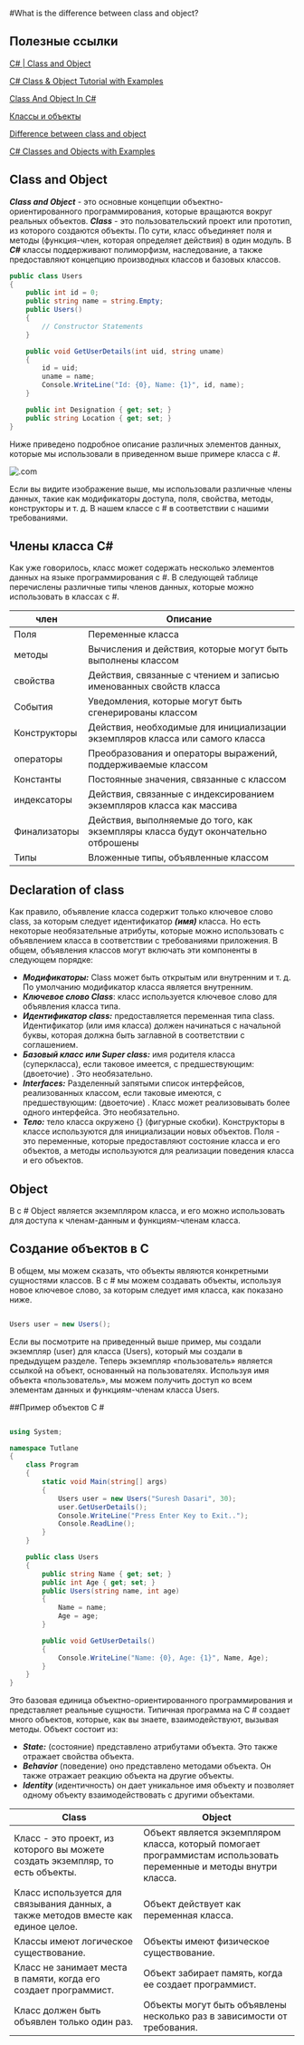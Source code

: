 #What is the difference between class and object?

## Полезные ссылки
[C# | Class and Object](https://www.geeksforgeeks.org/c-sharp-class-and-object/)

[C# Class & Object Tutorial with Examples](https://www.guru99.com/c-sharp-class-object.html)

[Class And Object In C#](https://www.c-sharpcorner.com/blogs/class-and-object-in-c-sharp)

[Классы и объекты](https://metanit.com/sharp/tutorial/3.1.php)

[Difference between class and object](http://net-informations.com/faq/oops/classobject.htm)

[C# Classes and Objects with Examples](https://www.tutlane.com/tutorial/csharp/csharp-classes-and-objects-with-examples)



## Class and Object 

***Class and Object*** - это основные концепции объектно-ориентированного программирования, которые вращаются вокруг реальных объектов. ***Class*** - это пользовательский проект или прототип, из которого создаются объекты. По сути, класс объединяет поля и методы (функция-член, которая определяет действия) в один модуль. В ***C#*** классы поддерживают полиморфизм, наследование, а также предоставляют концепцию производных классов и базовых классов.

```csharp 
public class Users
{
    public int id = 0;
    public string name = string.Empty;
    public Users()
    {
        // Constructor Statements
    }

    public void GetUserDetails(int uid, string uname)
    {
        id = uid;
        uname = name;
        Console.WriteLine("Id: {0}, Name: {1}", id, name);
    }

    public int Designation { get; set; }
    public string Location { get; set; }
}
```

Ниже приведено подробное описание различных элементов данных, которые мы использовали в приведенном выше примере класса c #.

![.com](images/csharp_class_example_detailed_description.png)

Если вы видите изображение выше, мы использовали различные члены данных, такие как  модификаторы доступа,  поля,  свойства,  методы, конструкторы и т. д. В нашем классе c # в соответствии с нашими требованиями.

## Члены класса C#

Как уже говорилось, класс может содержать несколько элементов данных на языке программирования c #. В следующей таблице перечислены различные типы членов данных, которые можно использовать в классах c #.

| член            | Описание |
| ------------- | ------------- |
| Поля | Переменные класса|
| методы | Вычисления и действия, которые могут быть выполнены классом  |
| свойства  | Действия, связанные с чтением и записью именованных свойств класса|
| События | Уведомления, которые могут быть сгенерированы классом  |
|Конструкторы  | Действия, необходимые для инициализации экземпляров класса или самого класса  |
| операторы  |Преобразования и операторы выражений, поддерживаемые классом|
| Константы | Постоянные значения, связанные с классом |
|индексаторы  | Действия, связанные с индексированием экземпляров класса как массива |
| Финализаторы  | Действия, выполняемые до того, как экземпляры класса будут окончательно отброшены |
| Типы  | 	Вложенные типы, объявленные классом |



## Declaration of class
Как правило, объявление класса содержит только ключевое слово class, за которым следует идентификатор ***(имя)*** класса. Но есть некоторые необязательные атрибуты, которые можно использовать с объявлением класса в соответствии с требованиями приложения. В общем, объявления классов могут включать эти компоненты в следующем порядке:

- ***Модификаторы:*** Class может быть открытым или внутренним и т. д. По умолчанию модификатор класса является внутренним.
- ***Ключевое слово Class***: класс используется ключевое слово для объявления класса типа.
- ***Идентификатор class:*** предоставляется переменная типа class. Идентификатор (или имя класса) должен начинаться с начальной буквы, которая должна быть заглавной в соответствии с соглашением.
- ***Базовый класс или Super class:*** имя родителя класса (суперкласса), если таковое имеется, с предшествующим: (двоеточие) . Это необязательно.
- ***Interfaces:*** Разделенный запятыми список интерфейсов, реализованных классом, если таковые имеются, с предшествующим: (двоеточие) . Класс может реализовывать более одного интерфейса. Это необязательно.
- ***Тело:*** тело класса окружено {} (фигурные скобки).
Конструкторы в классе используются для инициализации новых объектов. Поля - это переменные, которые предоставляют состояние класса и его объектов, а методы используются для реализации поведения класса и его объектов.


## Object 
В c # Object является экземпляром класса, и его можно использовать для доступа к членам-данным и функциям-членам класса.
## Создание объектов в C #
В общем, мы можем сказать, что объекты являются конкретными сущностями классов. В c # мы можем создавать объекты, используя новое ключевое слово, за которым следует имя класса, как показано ниже.

```csharp 

Users user = new Users();

```
Если вы посмотрите на приведенный выше пример, мы создали экземпляр (user) для класса (Users), который мы создали в предыдущем разделе. Теперь экземпляр «пользователь» является ссылкой на объект, основанный на пользователях. Используя имя объекта «пользователь», мы можем получить доступ ко всем элементам данных и функциям-членам класса Users.

##Пример объектов C #

```csharp 

using System;

namespace Tutlane
{
    class Program
    {
        static void Main(string[] args)
        {
            Users user = new Users("Suresh Dasari", 30);
            user.GetUserDetails();
            Console.WriteLine("Press Enter Key to Exit..");
            Console.ReadLine();
        }
    }

    public class Users
    {
        public string Name { get; set; }
        public int Age { get; set; }
        public Users(string name, int age)
        {
            Name = name;
            Age = age;
        }

        public void GetUserDetails()
        {
            Console.WriteLine("Name: {0}, Age: {1}", Name, Age);
        }
    }
}

```

Это базовая единица объектно-ориентированного программирования и представляет реальные сущности. Типичная программа на C # создает много объектов, которые, как вы знаете, взаимодействуют, вызывая методы. Объект состоит из:

- ***State:*** (состояние) представлено атрибутами объекта. Это также отражает свойства объекта.
- ***Behavior*** (поведение) оно представлено методами объекта. Он также отражает реакцию объекта на другие объекты.
- ***Identity*** (идентичность) он дает уникальное имя объекту и позволяет одному объекту взаимодействовать с другими объектами.




| Class            | Object  |
| ------------- | ------------- |
|Класс - это проект, из которого вы можете создать экземпляр, то есть объекты.|Объект является экземпляром класса, который помогает программистам использовать переменные и методы внутри класса.|
|Класс используется для связывания данных, а также методов вместе как единое целое.|Объект действует как переменная класса.|
|Классы имеют логическое существование.|Объекты имеют физическое существование.|
|Класс не занимает места в памяти, когда его создает программист.|Объект забирает память, когда ее создает программист.|
|Класс должен быть объявлен только один раз.|Объекты могут быть объявлены несколько раз в зависимости от требования.|


